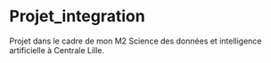 # Projet_integration
Projet dans le cadre de mon M2 Science des données et intelligence artificielle à Centrale Lille.
